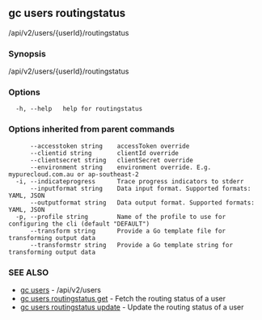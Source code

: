## gc users routingstatus

/api/v2/users/{userId}/routingstatus

### Synopsis

/api/v2/users/{userId}/routingstatus

### Options

```
  -h, --help   help for routingstatus
```

### Options inherited from parent commands

```
      --accesstoken string    accessToken override
      --clientid string       clientId override
      --clientsecret string   clientSecret override
      --environment string    environment override. E.g. mypurecloud.com.au or ap-southeast-2
  -i, --indicateprogress      Trace progress indicators to stderr
      --inputformat string    Data input format. Supported formats: YAML, JSON
      --outputformat string   Data output format. Supported formats: YAML, JSON
  -p, --profile string        Name of the profile to use for configuring the cli (default "DEFAULT")
      --transform string      Provide a Go template file for transforming output data
      --transformstr string   Provide a Go template string for transforming output data
```

### SEE ALSO

* [gc users](gc_users.html)	 - /api/v2/users
* [gc users routingstatus get](gc_users_routingstatus_get.html)	 - Fetch the routing status of a user
* [gc users routingstatus update](gc_users_routingstatus_update.html)	 - Update the routing status of a user



